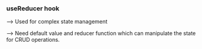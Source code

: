 ### useReducer hook

--> Used for complex state management

--> Need default value and reducer function which can manipulate the state for CRUD operations.
